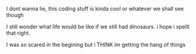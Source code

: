I dont wanna lie, this coding stuff is kinda cool or whatever
we shall see though

I still wonder what life would be like if we still had dinosaurs.
i hope i spellt that right.

I was so scared in the begining but i THINK im getting the hang of things
